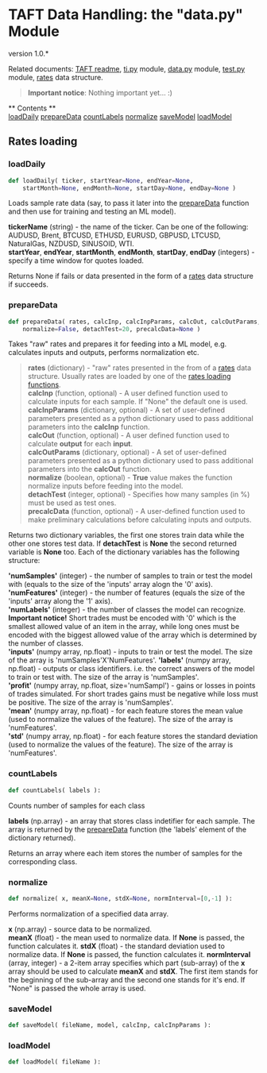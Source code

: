 TAFT Data Handling: the "data.py" Module
============================
version 1.0.*		

Related documents: [TAFT readme](README.md), [ti.py](ti.md) module, [data.py](data.md) module, [test.py](test.md) module, [rates](rates.md) data structure.		

> **Important notice**:
> Nothing important yet... :)   

** Contents **		
[loadDaily](#loaddaily)	
[prepareData](#preparedata)	
[countLabels](#countlabels)	
[normalize](#normalize)	
[saveModel](#savemodel)	
[loadModel](#loadmodel)	

<a name="ratesloadingfunctions"></a>
Rates loading
-------------

<a name="loaddaily"></a>
### loadDaily ###
```python
def loadDaily( ticker, startYear=None, endYear=None, 
	startMonth=None, endMonth=None, startDay=None, endDay=None )
```
Loads sample rate data (say, to pass it later into the [prepareData](#preparedata) function and then use for training and testing an ML model).
>		
**tickerName** (string) - the name of the ticker. Can be one of the following: AUDUSD, Brent, BTCUSD, ETHUSD, EURUSD, GBPUSD, LTCUSD, NaturalGas, NZDUSD, SINUSOID, WTI.  
**startYear**, **endYear**, **startMonth**, **endMonth**, **startDay**, **endDay** (integers) - specify a time window for quotes loaded. 

Returns None if fails or data presented in the form of a [rates](rates.md) data structure if succeeds.


<a name="preparedata"></a>
### prepareData ###
```python
def prepareData( rates, calcInp, calcInpParams, calcOut, calcOutParams, 
	normalize=False, detachTest=20, precalcData=None )
```
Takes "raw" rates and prepares it for feeding into a ML model, e.g. calculates inputs and outputs, performs normalization etc.	 
> **rates** (dictionary) - "raw" rates presented in the from of a [rates](rates.md) data structure. Usually rates are loaded by one of the [rates loading functions](#ratesloadingfunctions).    
> **calcInp** (function, optional) - A user defined function used to calculate inputs for each sample. If "None" the default one is used.    
> **calcInpParams** (dictionary, optional) - A set of user-defined parameters presented as a python dictionary used to pass additional parameters into the **calcInp** function.    
> **calcOut** (function, optional) - A user defined function used to calculate **output** for each **input**.     
**calcOutParams** (dictionary, optional) - A set of user-defined parameters presented as a python dictionary used to pass additional parameters into the **calcOut** function.    
> **normalize** (boolean, optional) - **True** value makes the function normalize inputs before feeding into the model.    
> **detachTest** (integer, optional) - Specifies how many samples (in %) must be used as test ones.    
> **precalcData** (function, optional) - A user-defined function used to make preliminary calculations before calculating inputs and outputs.    				

Returns two dictionary variables, the first one stores train data while the other one stores test data. If **detachTest** is **None** the second returned variable is **None** too. Each of the dictionary variables has the following structure:	
>    
**'numSamples'** (integer) - the number of samples to train or test the model with (equals to the size of the 'inputs' array alogn the '0' axis).	
**'numFeatures'** (integer) - the number of features (equals the size of the 'inputs' array along the '1' axis).		
**'numLabels'** (integer) - the number of classes the model can recognize. **Important notice!** Short trades must be encoded with '0' which is the smallest allowed value of an item in the array, while long ones must be encoded with the biggest allowed value of the array which is determined by the number of classes.		  
**'inputs'** (numpy array, np.float) - inputs to train or test the model. The size of the array is 'numSamples'X'NumFeatures'.
**'labels'** (numpy array, np.float) - outputs or class identifiers. i.e. the correct answers of the model to train or test with. The size of the array is 'numSamples'.		
**'profit'** (numpy array, np.float, size='numSampl') - gains or losses in points of trades simulated. For short trades gains must be negative while loss must be positive. The size of the array is 'numSamples'.		
**'mean'** (numpy array, np.float) - for each feature stores the mean value (used to normalize the values of the feature). The size of the array is 'numFeatures'.		 
**'std'** (numpy array, np.float) - for each feature stores the standard deviation (used to normalize the values of the feature). The size of the array is 'numFeatures'.		


<a name="countlabels"></a>
### countLabels ###
```python
def countLabels( labels ):
```
Counts number of samples for each class 
>	
**labels** (np.array) - an array that stores class indetifier for each sample. The array is returned by the [prepareData](#preparedata) function (the 'labels' element of the dictionary returned).		

Returns an array where each item stores the number of samples for the corresponding class. 


<a name="normalize"></a>
### normalize ###
```python
def normalize( x, meanX=None, stdX=None, normInterval=[0,-1] ):
```
Performs normalization of a specified data array.
>	
**x** (np.array) - source data to be normalized.		
**meanX** (float) - the mean used to normalize data. If **None** is passed, the function calculates it. 
**stdX** (float) - the standard deviation used to normalize data. If **None** is passed, the function calculates it. 
**normInterval** (array, integer) - a 2-item array specifies which part (sub-array) of the **x** array should be used to calculate **meanX** and **stdX**. The first item stands for the beginning of the sub-array and the second one stands for it's end. If "None" is passed the whole array is used.


<a name="savemodel"></a>
### saveModel ###
```python
def saveModel( fileName, model, calcInp, calcInpParams ):	
```


<a name="loadmodel"></a>
### loadModel ###
```python
def loadModel( fileName ):
```